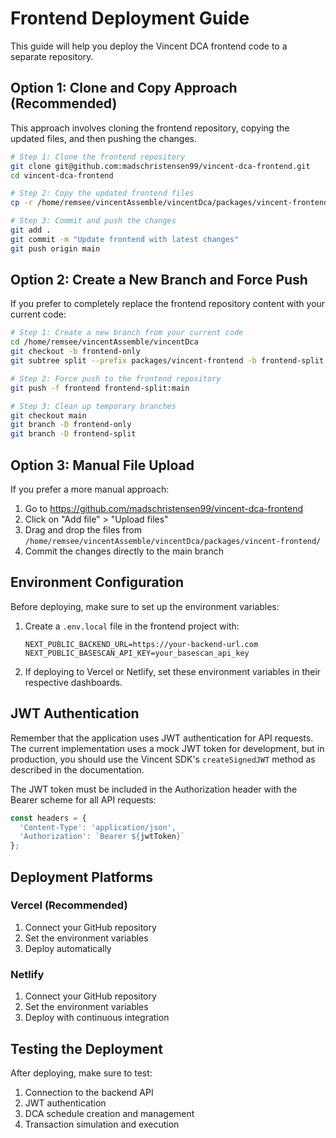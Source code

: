 # Frontend Deployment Guide

This guide will help you deploy the Vincent DCA frontend code to a separate repository.

## Option 1: Clone and Copy Approach (Recommended)

This approach involves cloning the frontend repository, copying the updated files, and then pushing the changes.

```bash
# Step 1: Clone the frontend repository
git clone git@github.com:madschristensen99/vincent-dca-frontend.git
cd vincent-dca-frontend

# Step 2: Copy the updated frontend files
cp -r /home/remsee/vincentAssemble/vincentDca/packages/vincent-frontend/* .

# Step 3: Commit and push the changes
git add .
git commit -m "Update frontend with latest changes"
git push origin main
```

## Option 2: Create a New Branch and Force Push

If you prefer to completely replace the frontend repository content with your current code:

```bash
# Step 1: Create a new branch from your current code
cd /home/remsee/vincentAssemble/vincentDca
git checkout -b frontend-only
git subtree split --prefix packages/vincent-frontend -b frontend-split

# Step 2: Force push to the frontend repository
git push -f frontend frontend-split:main

# Step 3: Clean up temporary branches
git checkout main
git branch -D frontend-only
git branch -D frontend-split
```

## Option 3: Manual File Upload

If you prefer a more manual approach:

1. Go to https://github.com/madschristensen99/vincent-dca-frontend
2. Click on "Add file" > "Upload files"
3. Drag and drop the files from `/home/remsee/vincentAssemble/vincentDca/packages/vincent-frontend/`
4. Commit the changes directly to the main branch

## Environment Configuration

Before deploying, make sure to set up the environment variables:

1. Create a `.env.local` file in the frontend project with:
   ```
   NEXT_PUBLIC_BACKEND_URL=https://your-backend-url.com
   NEXT_PUBLIC_BASESCAN_API_KEY=your_basescan_api_key
   ```

2. If deploying to Vercel or Netlify, set these environment variables in their respective dashboards.

## JWT Authentication

Remember that the application uses JWT authentication for API requests. The current implementation uses a mock JWT token for development, but in production, you should use the Vincent SDK's `createSignedJWT` method as described in the documentation.

The JWT token must be included in the Authorization header with the Bearer scheme for all API requests:

```typescript
const headers = {
  'Content-Type': 'application/json',
  'Authorization': `Bearer ${jwtToken}`
};
```

## Deployment Platforms

### Vercel (Recommended)
1. Connect your GitHub repository
2. Set the environment variables
3. Deploy automatically

### Netlify
1. Connect your GitHub repository
2. Set the environment variables
3. Deploy with continuous integration

## Testing the Deployment

After deploying, make sure to test:
1. Connection to the backend API
2. JWT authentication
3. DCA schedule creation and management
4. Transaction simulation and execution
